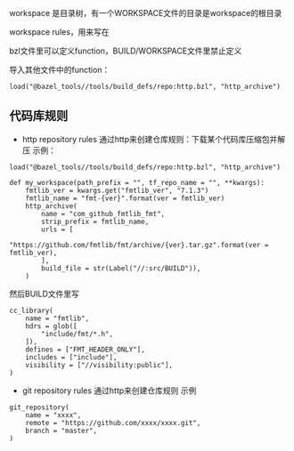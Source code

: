 workspace 是目录树，有一个WORKSPACE文件的目录是workspace的根目录

workspace rules，用来写在



bzl文件里可以定义function，BUILD/WORKSPACE文件里禁止定义

导入其他文件中的function：
```
load("@bazel_tools//tools/build_defs/repo:http.bzl", "http_archive")
```

## 代码库规则
- http repository rules 通过http来创建仓库规则：下载某个代码库压缩包并解压
示例：
```
load("@bazel_tools//tools/build_defs/repo:http.bzl", "http_archive")

def my_workspace(path_prefix = "", tf_repo_name = "", **kwargs):
    fmtlib_ver = kwargs.get("fmtlib_ver", "7.1.3")
    fmtlib_name = "fmt-{ver}".format(ver = fmtlib_ver)
    http_archive(
        name = "com_github_fmtlib_fmt",
        strip_prefix = fmtlib_name,
        urls = [
            "https://github.com/fmtlib/fmt/archive/{ver}.tar.gz".format(ver = fmtlib_ver),
        ],
        build_file = str(Label("//:src/BUILD")),
    )
```
然后BUILD文件里写
```
cc_library(
    name = "fmtlib",
    hdrs = glob([
        "include/fmt/*.h",
    ]),
    defines = ["FMT_HEADER_ONLY"],
    includes = ["include"],
    visibility = ["//visibility:public"],
)
```
- git repository rules 通过http来创建仓库规则
示例
```
git_repository(
    name = "xxxx",
    remote = "https://github.com/xxxx/xxxx.git",
    branch = "master",
)
```